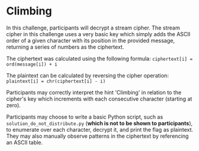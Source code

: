 # Climbing

In this challenge, participants will decrypt a stream cipher.
The stream cipher in this challenge uses a very basic key which simply adds the ASCII order of a
given character with its position in the provided message, returning a series of numbers as
the ciphertext.

The ciphertext was calculated using the following formula:
`ciphertext[i] = ord(message[i]) + i`

The plaintext can be calculated by reversing the cipher operation:
`plaintext[i] = chr(ciphertext[i] - i)`

Participants may correctly interpret the hint 'Climbing' in relation to the cipher's
key which increments with each consecutive character (starting at zero).

Participants may choose to
write a basic Python script, such as `solution_do_not_distribute.py` (**which is not to be shown to participants**), to enumerate over each character, decrypt it, and print the flag as plaintext.
They may also manually observe patterns in the ciphertext by referencing an ASCII table.
